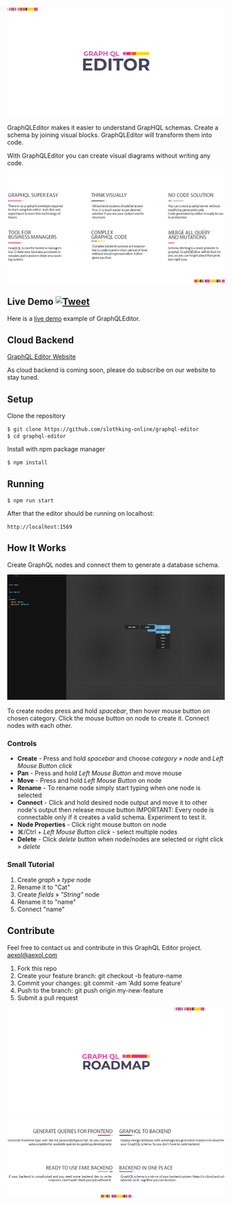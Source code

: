 ![GraphQLEditor Editor](assets/graphql-header.jpg)

GraphQLEditor makes it easier to understand GrapHQL schemas. Create a schema by joining visual blocks. GraphQLEditor will transform them into code.

With GraphQLEditor you can create visual diagrams without writing any code.

![GraphQLEditor Features: GraphQL Super Easy, Think Visually, No Code Solution, Tool For Business Managers, Complex GraphQL Code, Merge All Query and Mutations](assets/graphql-features.jpg)

## Live Demo [![Tweet](https://img.shields.io/twitter/url/http/shields.io.svg?style=social)](https://twitter.com/intent/tweet?text=First%20visual%20GraphQL%20Editor&url=https://github.com/slothking-online/graphql-editor)

Here is a [live demo](https://app.graphqleditor.com) example of GraphQLEditor.

## Cloud Backend

[GraphQL Editor Website](https://graphqleditor.com)

As cloud backend is coming soon, please do subscribe on our website to stay tuned.

## Setup

Clone the repository

```
$ git clone https://github.com/slothking-online/graphql-editor
$ cd graphql-editor
```

Install with npm package manager

```
$ npm install
```

## Running

```
$ npm run start
```

After that the editor should be running on localhost:
```
http://localhost:1569
```

## How It Works

Create GraphQL nodes and connect them to generate a database schema.

![GraphQLEditor GIF showing how to connect nodes](assets/graphl-features-gif.gif)

To create nodes press and hold *spacebar*, then hover mouse button on chosen category. Click the mouse button on node to create it. Connect nodes with each other.

### Controls

- **Create** - Press and hold *spacebar* and choose *category* » *node* and *Left Mouse Button click*
- **Pan** - Press and hold *Left Mouse Button* and move mouse
- **Move** - Press and hold *Left Mouse Button* on node
- **Rename** - To rename node simply start typing when one node is selected
- **Connect** - Click and hold desired node output and move it to other node's output then release mouse button
  IMPORTANT: Every node is connectable only if it creates a valid schema. Experiment to test it.
- **Node Properties** - Click right mouse button on node
- ⌘/Ctrl + *Left Mouse Button click* - select multiple nodes
- **Delete** - Click *delete* button when node/nodes are selected or right click » *delete*

### Small Tutorial

1.  Create *graph* » *type* node
2.  Rename it to "Cat"
3.  Create *fields* » *"String"* node
4.  Rename it to "name"
5.  Connect "name"

## Contribute

Feel free to contact us and contribute in this GraphQL Editor project. aexol@aexol.com

1.  Fork this repo
2.  Create your feature branch: git checkout -b feature-name
3.  Commit your changes: git commit -am 'Add some feature'
4.  Push to the branch: git push origin my-new-feature
5.  Submit a pull request

![GraphQLEditor Roadmap](assets/roadmap-graphql-header.jpg)
![GraphQLEditor Roadmap Features: Generate Queries For Frontend, GraphQL To Backend, Ready To Use Fake Backend, Backend In One place](assets/roadmap-graphql-features.jpg)
